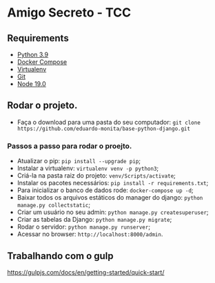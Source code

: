 # Amigo Secreto - TCC

## Requirements

- [Python 3.9](https://www.python.org)
- [Docker Compose](https://docs.docker.com/compose/)
- [Virtualenv](https://github.com/pypa/virtualenv/)
- [Git](https://git-scm.com/)
- [Node 19.0](https://nodejs.org/en/download/)

## Rodar o projeto.
- Faça o download para uma pasta do seu computador: `git clone https://github.com/eduardo-monita/base-python-django.git`
### Passos a passo para rodar o proejto.
- Atualizar o pip: `pip install --upgrade pip`;
- Instalar a virtualenv: `virtualenv venv -p python3`;
- Criá-la na pasta raiz do projeto: `venv/Scripts/activate`;
- Instalar os pacotes necessários: `pip install -r requirements.txt`;
- Para inicializar o banco de dados rode: `docker-compose up -d`;
- Baixar todos os arquivos estáticos do manager do django: `python manage.py collectstatic`;
- Criar um usuário no seu admin: `python manage.py createsuperuser`;
- Criar as tabelas da Django: `python manage.py migrate`;
- Rodar o servidor: `python manage.py runserver`;
- Acessar no browser: `http://localhost:8000/admin`.

## Trabalhando com o gulp
https://gulpjs.com/docs/en/getting-started/quick-start/